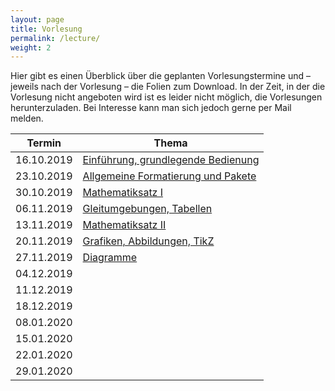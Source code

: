 ```yaml
---
layout: page
title: Vorlesung
permalink: /lecture/
weight: 2
---
```


Hier gibt es einen Überblick über die geplanten Vorlesungstermine und – jeweils nach der Vorlesung – die Folien zum Download.
In der Zeit, in der die Vorlesung nicht angeboten wird ist es leider nicht möglich, die Vorlesungen herunterzuladen. Bei Interesse kann man sich jedoch gerne per Mail melden.

Termin     | Thema
-----------|-----------------------------------------------------------------------
16.10.2019 | [Einführung, grundlegende Bedienung](./00_einfuehrung_grundlagen.pdf)
23.10.2019 | [Allgemeine Formatierung und Pakete](./01_formatierung_pakete.pdf)
30.10.2019 | [Mathematiksatz I](./02_mathesatz_i.pdf)
06.11.2019 | [Gleitumgebungen, Tabellen](./03_gleitumgebungen_tabellen.pdf)
13.11.2019 | [Mathematiksatz II](./04_mathesatz_ii.pdf)
20.11.2019 | [Grafiken, Abbildungen, TikZ](./05_grafiken_abbildungen_tikz.pdf)
27.11.2019 | [Diagramme](./06_diagramme.pdf)
04.12.2019 |<!-- [Umfangreiche Dokumente](./07_umfangreiche_dokumente.pdf)-->
11.12.2019 |<!-- [Bibliographien, mehrsprachiger Satz](./08_bibliografien_mehrsprachigkeit.pdf)-->
18.12.2019 |<!-- [Witziges, Obskures und Sinnvolles](./W_witziges_obskures.pdf)-->
08.01.2020 |<!-- [Präsentationen](./09_praesentationen.pdf)-->
15.01.2020 |<!-- [Briefe, Lebensläufe](./10_brief_lebenslauf.pdf)-->
22.01.2020 |<!-- [komplexe Makros und Befehle](./11_komplexe_makros.pdf)-->
29.01.2020 |<!-- [eigene Klassen und Pakete schreiben](./12_eigen:e_klassen.pdf)-->
